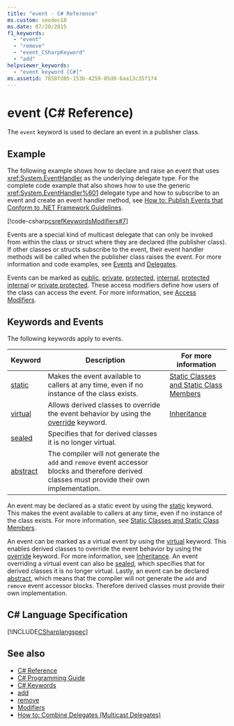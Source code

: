 ```yaml
---
title: "event - C# Reference"
ms.custom: seodec18
ms.date: 07/20/2015
f1_keywords: 
  - "event"
  - "remove"
  - "event_CSharpKeyword"
  - "add"
helpviewer_keywords: 
  - "event keyword [C#]"
ms.assetid: 7858fd85-153b-4259-85d0-6aa13c35f174
---
```

# event (C# Reference)
The `event` keyword is used to declare an event in a publisher class.  
  
## Example  
 The following example shows how to declare and raise an event that uses <xref:System.EventHandler> as the underlying delegate type. For the complete code example that also shows how to use the generic <xref:System.EventHandler%601> delegate type and how to subscribe to an event and create an event handler method, see [How to: Publish Events that Conform to .NET Framework Guidelines](../../programming-guide/events/how-to-publish-events-that-conform-to-net-framework-guidelines.md).  
  
 [!code-csharp[csrefKeywordsModifiers#7](~/samples/snippets/csharp/VS_Snippets_VBCSharp/csrefKeywordsModifiers/CS/csrefKeywordsModifiers.cs#7)]
  
 Events are a special kind of multicast delegate that can only be invoked from within the class or struct where they are declared (the publisher class). If other classes or structs subscribe to the event, their event handler methods will be called when the publisher class raises the event. For more information and code examples, see [Events](../../programming-guide/events/index.md) and [Delegates](../../programming-guide/delegates/index.md).  
  
 Events can be marked as [public](./public.md), [private](./private.md), [protected](./protected.md), [internal](./internal.md), [protected internal](./protected-internal.md) or [private protected](./private-protected.md). These access modifiers define how users of the class can access the event. For more information, see [Access Modifiers](../../programming-guide/classes-and-structs/access-modifiers.md).  
  
## Keywords and Events  
 The following keywords apply to events.  
  
|Keyword|Description|For more information|  
|-------------|-----------------|--------------------------|  
|[static](./static.md)|Makes the event available to callers at any time, even if no instance of the class exists.|[Static Classes and Static Class Members](../../programming-guide/classes-and-structs/static-classes-and-static-class-members.md)|  
|[virtual](./virtual.md)|Allows derived classes to override the event behavior by using the [override](./override.md) keyword.|[Inheritance](../../programming-guide/classes-and-structs/inheritance.md)|  
|[sealed](./sealed.md)|Specifies that for derived classes it is no longer virtual.||  
|[abstract](./abstract.md)|The compiler will not generate the `add` and `remove` event accessor blocks and therefore derived classes must provide their own implementation.||  
  
 An event may be declared as a static event by using the [static](./static.md) keyword. This makes the event available to callers at any time, even if no instance of the class exists. For more information, see [Static Classes and Static Class Members](../../programming-guide/classes-and-structs/static-classes-and-static-class-members.md).  
  
 An event can be marked as a virtual event by using the [virtual](./virtual.md) keyword. This enables derived classes to override the event behavior by using the [override](./override.md) keyword. For more information, see [Inheritance](../../programming-guide/classes-and-structs/inheritance.md). An event overriding a virtual event can also be [sealed](./sealed.md), which specifies that for derived classes it is no longer virtual. Lastly, an event can be declared [abstract](./abstract.md), which means that the compiler will not generate the `add` and `remove` event accessor blocks. Therefore derived classes must provide their own implementation.  
  
## C# Language Specification  
 [!INCLUDE[CSharplangspec](~/includes/csharplangspec-md.md)]  
  
## See also

- [C# Reference](../index.md)
- [C# Programming Guide](../../programming-guide/index.md)
- [C# Keywords](./index.md)
- [add](./add.md)
- [remove](./remove.md)
- [Modifiers](index.md)
- [How to: Combine Delegates (Multicast Delegates)](../../programming-guide/delegates/how-to-combine-delegates-multicast-delegates.md)
